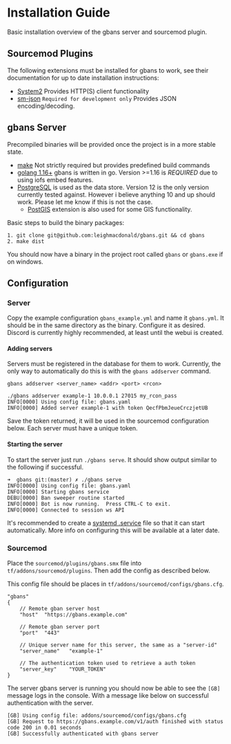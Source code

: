 # Installation Guide

Basic installation overview of the gbans server and sourcemod plugin.

## Sourcemod Plugins

The following extensions must be installed for gbans to work, see their documentation for up to date installation
instructions:

- [System2](https://github.com/dordnung/System2) Provides HTTP(S) client functionality
- [sm-json](https://github.com/clugg/sm-json) `Required for development only` Provides JSON encoding/decoding.
 
## gbans Server

Precompiled binaries will be provided once the project is in a more stable state.

- [make](https://www.gnu.org/software/make/) Not strictly required but provides predefined build commands
- [golang 1.16+](https://golang.org/) gbans is written in go. Version >=1.16 is *REQUIRED* due to using iofs embed features.
- [PostgreSQL](https://www.postgresql.org/) is used as the data store. Version 12 is the only version currently tested
against. However i believe anything 10 and up should work. Please let me know if this is not the case.
    - [PostGIS](https://postgis.net/) extension is also used for some GIS functionality.

Basic steps to build the binary packages:

    1. git clone git@github.com:leighmacdonald/gbans.git && cd gbans
    2. make dist
 
You should now have a binary in the project root called `gbans` or `gbans.exe` if on windows.

## Configuration

### Server

Copy the example configuration `gbans_example.yml` and name it `gbans.yml`. It should be in
the same directory as the binary. Configure it as desired. Discord is currently highly recommended, at 
least until the webui is created.

#### Adding servers

Servers must be registered in the database for them to work. Currently, the only way to automatically
do this is with the `gbans addserver` command. 

`gbans addserver <server_name> <addr> <port> <rcon>`

```
./gbans addserver example-1 10.0.0.1 27015 my_rcon_pass
INFO[0000] Using config file: gbans.yaml 
INFO[0000] Added server example-1 with token QecfPbmJeueCrczjetUB 
```

Save the token returned, it will be used in the sourcemod configuration below. Each server
must have a unique token. 

#### Starting the server

To start the server just run `./gbans serve`. It should show output similar to the following if 
successful.

```
➜  gbans git:(master) ✗ ./gbans serve
INFO[0000] Using config file: gbans.yaml 
INFO[0000] Starting gbans service                       
DEBU[0000] Ban sweeper routine started                  
INFO[0000] Bot is now running.  Press CTRL-C to exit.   
INFO[0000] Connected to session ws API                  
```

It's recommended to create a [systemd .service](https://freedesktop.org/software/systemd/man/systemd.service.html) 
file so that it can start automatically. More info on configuring this will be available at a later
date.

### Sourcemod

Place the `sourcemod/plugins/gbans.smx` file into `tf/addons/sourcemod/plugins`. Then add the config as 
described below.

This config file should be places in `tf/addons/sourcemod/configs/gbans.cfg`.

```
"gbans"
{
	// Remote gban server host
	"host"	"https://gbans.example.com"

	// Remote gban server port
	"port"	"443"

	// Unique server name for this server, the same as a "server-id"
	"server_name"	"example-1"

	// The authentication token used to retrieve a auth token
	"server_key"	"YOUR_TOKEN"
}
```

The server gbans server is running you should now be able to see the `[GB]` message logs in the
console. With a message like below on successful authentication with the server.

```
[GB] Using config file: addons/sourcemod/configs/gbans.cfg
[GB] Request to https://gbans.example.com/v1/auth finished with status code 200 in 0.01 seconds
[GB] Successfully authenticated with gbans server
```
